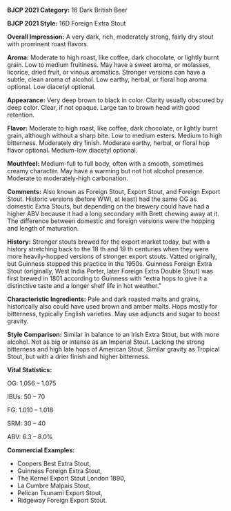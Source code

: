 <b>BJCP 2021 Category:</b> 16 Dark British Beer

<b>BJCP 2021 Style:</b> 16D Foreign Extra Stout

<b>Overall Impression:</b> A very dark, rich, moderately strong,
fairly dry stout with prominent roast flavors.

<b>Aroma:</b> Moderate to high roast, like coffee, dark chocolate, or
lightly burnt grain. Low to medium fruitiness. May have a
sweet aroma, or molasses, licorice, dried fruit, or vinous
aromatics. Stronger versions can have a subtle, clean aroma of
alcohol. Low earthy, herbal, or floral hop aroma optional. Low
diacetyl optional.

<b>Appearance:</b> Very deep brown to black in color. Clarity
usually obscured by deep color. Clear, if not opaque. Large tan
to brown head with good retention.

<b>Flavor:</b> Moderate to high roast, like coffee, dark chocolate, or
lightly burnt grain, although without a sharp bite. Low to
medium esters. Medium to high bitterness. Moderately dry
finish. Moderate earthy, herbal, or floral hop flavor optional.
Medium-low diacetyl optional.

<b>Mouthfeel:</b> Medium-full to full body, often with a smooth,
sometimes creamy character. May have a warming but not hot
alcohol presence. Moderate to moderately-high carbonation.

<b>Comments:</b> Also known as Foreign Stout, Export Stout, and
Foreign Export Stout. Historic versions (before WWI, at least)
had the same OG as domestic Extra Stouts, but depending on
the brewery could have had a higher ABV because it had a long
secondary with Brett chewing away at it. The difference
between domestic and foreign versions were the hopping and
length of maturation.

<b>History:</b> Stronger stouts brewed for the export market today,
but with a history stretching back to the 18 th and 19 th centuries
when they were more heavily-hopped versions of stronger
export stouts. Vatted originally, but Guinness stopped this
practice in the 1950s. Guinness Foreign Extra Stout (originally,
West India Porter, later Foreign Extra Double Stout) was first
brewed in 1801 according to Guinness with “extra hops to give
it a distinctive taste and a longer shelf life in hot weather.”

<b>Characteristic Ingredients:</b> Pale and dark roasted malts
and grains, historically also could have used brown and amber
malts. Hops mostly for bitterness, typically English varieties.
May use adjuncts and sugar to boost gravity.

<b>Style Comparison:</b> Similar in balance to an Irish Extra
Stout, but with more alcohol. Not as big or intense as an
Imperial Stout. Lacking the strong bitterness and high late
hops of American Stout. Similar gravity as Tropical Stout, but
with a drier finish and higher bitterness.

<b>Vital Statistics:</b>

OG: 1.056 – 1.075

IBUs: 50 – 70

FG: 1.010 – 1.018

SRM: 30 – 40

ABV: 6.3 – 8.0%

<b>Commercial Examples:</b>
- Coopers Best Extra Stout,
- Guinness Foreign Extra Stout,
- The Kernel Export Stout London 1890,
- La Cumbre Malpais Stout,
- Pelican Tsunami Export Stout,
- Ridgeway Foreign Export Stout.
